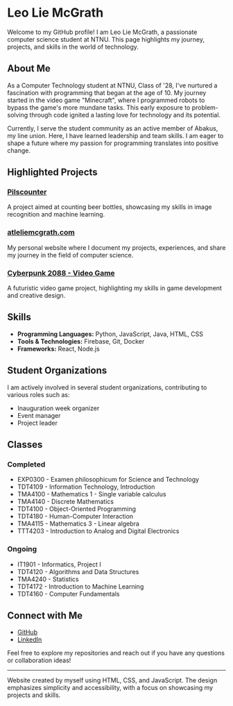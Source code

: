 # Leo Lie McGrath

Welcome to my GitHub profile! I am Leo Lie McGrath, a passionate computer science student at NTNU. This page highlights my journey, projects, and skills in the world of technology.

## About Me

As a Computer Technology student at NTNU, Class of '28, I've nurtured a fascination with programming that began at the age of 10. My journey started in the video game "Minecraft", where I programmed robots to bypass the game's more mundane tasks. This early exposure to problem-solving through code ignited a lasting love for technology and its potential.

Currently, I serve the student community as an active member of Abakus, my line union. Here, I have learned leadership and team skills. I am eager to shape a future where my passion for programming translates into positive change.

## Highlighted Projects

### [Pilscounter](https://github.com/leomcgrath/pilscounter)
A project aimed at counting beer bottles, showcasing my skills in image recognition and machine learning.

### [atleliemcgrath.com](https://atleliemcgrath.com)
My personal website where I document my projects, experiences, and share my journey in the field of computer science.

### [Cyberpunk 2088 - Video Game](https://github.com/leomcgrath/cyberpunk2088)
A futuristic video game project, highlighting my skills in game development and creative design.

## Skills

- **Programming Languages:** Python, JavaScript, Java, HTML, CSS
- **Tools & Technologies:** Firebase, Git, Docker
- **Frameworks:** React, Node.js

## Student Organizations

I am actively involved in several student organizations, contributing to various roles such as:

- Inauguration week organizer
- Event manager
- Project leader

## Classes

### Completed

- EXP0300 - Examen philosophicum for Science and Technology
- TDT4109 - Information Technology, Introduction
- TMA4100 - Mathematics 1 - Single variable calculus
- TMA4140 - Discrete Mathematics
- TDT4100 - Object-Oriented Programming
- TDT4180 - Human-Computer Interaction
- TMA4115 - Mathematics 3 - Linear algebra
- TTT4203 - Introduction to Analog and Digital Electronics

### Ongoing

- IT1901 - Informatics, Project I
- TDT4120 - Algorithms and Data Structures
- TMA4240 - Statistics
- TDT4172 - Introduction to Machine Learning
- TDT4160 - Computer Fundamentals

## Connect with Me

- [GitHub](https://github.com/leomcgrath)
- [LinkedIn](https://www.linkedin.com/in/leo-lie-mcgrath-2b4692284/)

Feel free to explore my repositories and reach out if you have any questions or collaboration ideas!

---

Website created by myself using HTML, CSS, and JavaScript. The design emphasizes simplicity and accessibility, with a focus on showcasing my projects and skills.
